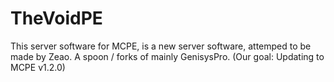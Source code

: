 # TheVoidPE
This server software for MCPE, is a new server software, attemped to be made by Zeao. A spoon / forks of mainly GenisysPro. (Our goal: Updating to MCPE v1.2.0)
